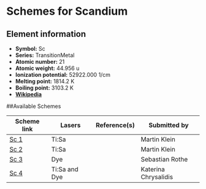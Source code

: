 # Schemes for Scandium

## Element information

- **Symbol:** Sc
- **Series:** TransitionMetal
- **Atomic number:** 21
- **Atomic weight:** 44.956 u
- **Ionization potential:** 52922.000 1/cm
- **Melting point:** 1814.2 K
- **Boiling point:** 3103.2 K
- [**Wikipedia**](https://en.wikipedia.org/wiki/Scandium)

##Available Schemes

|       Scheme link       |    Lasers     | Reference(s) |     Submitted by     |
| ----------------------- | ------------- | ------------ | -------------------- |
| [Sc 1](../sc/sc-001.md) | Ti:Sa         |              | Martin Klein         |
| [Sc 2](../sc/sc-002.md) | Ti:Sa         |              | Martin Klein         |
| [Sc 3](../sc/sc-003.md) | Dye           |              | Sebastian Rothe      |
| [Sc 4](../sc/sc-004.md) | Ti:Sa and Dye |              | Katerina Chrysalidis |
